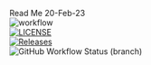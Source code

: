Read Me 20-Feb-23<br>
![workflow](https://github.com/kevelyn01/Sem-New/actions/workflows/main.yml/badge.svg)<br>
[![LICENSE](https://img.shields.io/github/license/kevelyn01/sem.svg?style=flat-square)](https://github.com/kevelyn01/Sem-New/blob/master/LICENSE)<br>
[![Releases](https://img.shields.io/github/release/kevelyn01/sem/all.svg?style=flat-square)](https://github.com/kevelyn01/Sem-new/releases)<br>
![GitHub Workflow Status (branch)](https://img.shields.io/github/actions/workflow/status/kevelyn01/Sem-New/main?branch=develop)
